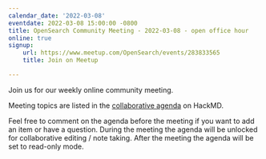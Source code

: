 ```yaml
---
calendar_date: '2022-03-08'
eventdate: 2022-03-08 15:00:00 -0800
title: OpenSearch Community Meeting - 2022-03-08 - open office hour
online: true
signup:
    url: https://www.meetup.com/OpenSearch/events/283833565
    title: Join on Meetup

---
```


Join us for our weekly online community meeting.

Meeting topics are listed in the [collaborative agenda](https://hackmd.io/@HmdZWaVnQU6M8icdvC5TwQ/HJNQKve1q) on HackMD.

Feel free to comment on the agenda before the meeting if you want to add an item or have a question.
During the meeting the agenda will be unlocked for collaborative editing / note taking. After the meeting the agenda will be set to read-only mode.
